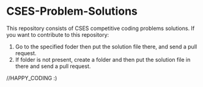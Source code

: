# CSES-Problem-Solutions

This repository consists of CSES competitive coding problems solutions.
If you want to contribute to this repository:

1. Go to the specified foder then put the solution file there, and send a pull request.
2. If folder is not present, create a folder and then put the solution file in there and send a pull request.

//HAPPY_CODING :)
